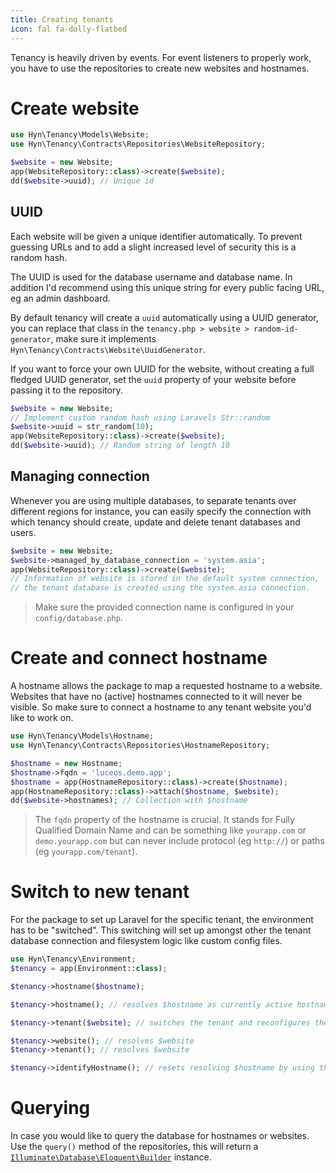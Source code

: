 ```yaml
---
title: Creating tenants
icon: fal fa-dolly-flatbed
---
```


Tenancy is heavily driven by events. For event listeners to properly work, you
have to use the repositories to create new websites and hostnames.

# Create website

```php
use Hyn\Tenancy\Models\Website;
use Hyn\Tenancy\Contracts\Repositories\WebsiteRepository;

$website = new Website;
app(WebsiteRepository::class)->create($website);
dd($website->uuid); // Unique id
```

## UUID

Each website will be given a unique identifier automatically. To prevent
guessing URLs and to add a slight increased level of security this is a
random hash. 

The UUID is used for the database username and database name. In addition
I'd recommend using this unique string for every public facing URL, eg
an admin dashboard.

By default tenancy will create a `uuid` automatically
using a UUID generator, you can replace that class in the 
`tenancy.php > website > random-id-generator`, make sure it implements
`Hyn\Tenancy\Contracts\Website\UuidGenerator`.

If you want to force your own UUID for the website, without creating a full
fledged UUID generator, set the `uuid` property of your website before passing
it to the repository. 

```php
$website = new Website;
// Implement custom random hash using Laravels Str::random
$website->uuid = str_random(10);
app(WebsiteRepository::class)->create($website);
dd($website->uuid); // Random string of length 10
```

## Managing connection

Whenever you are using multiple databases, to separate tenants over different
regions for instance, you can easily specify the connection with which tenancy
should create, update and delete tenant databases and users.

```php
$website = new Website;
$website->managed_by_database_connection = 'system.asia';
app(WebsiteRepository::class)->create($website);
// Information of website is stored in the default system connection,
// the tenant database is created using the system.asia connection.
```

> Make sure the provided connection name is configured in your `config/database.php`.


# Create and connect hostname

A hostname allows the package to map a requested hostname to a website. Websites
that have no (active) hostnames connected to it will never be visible. So make
sure to connect a hostname to any tenant website you'd like to work on.

```php
use Hyn\Tenancy\Models\Hostname;
use Hyn\Tenancy\Contracts\Repositories\HostnameRepository;

$hostname = new Hostname;
$hostname->fqdn = 'luceos.demo.app';
$hostname = app(HostnameRepository::class)->create($hostname);
app(HostnameRepository::class)->attach($hostname, $website);
dd($website->hostnames); // Collection with $hostname
```

> The `fqdn` property of the hostname is crucial. It stands for
Fully Qualified Domain Name and can be something like `yourapp.com` or
`demo.yourapp.com` but can never include protocol (eg `http://`) or paths
(eg `yourapp.com/tenant`).

# Switch to new tenant

For the package to set up Laravel for the specific tenant, the environment has to be
"switched". This switching will set up amongst other the tenant database connection and
filesystem logic like custom config files.

```php
use Hyn\Tenancy\Environment;
$tenancy = app(Environment::class);

$tenancy->hostname($hostname);

$tenancy->hostname(); // resolves $hostname as currently active hostname

$tenancy->tenant($website); // switches the tenant and reconfigures the app

$tenancy->website(); // resolves $website
$tenancy->tenant(); // resolves $website

$tenancy->identifyHostname(); // resets resolving $hostname by using the Request
```

# Querying

In case you would like to query the database for hostnames or websites. Use the
`query()` method of the repositories, this will return a [`Illuminate\Database\Eloquent\Builder`][query-builder]
instance.

[query-builder]: https://laravel.com/docs/5.6/queries

